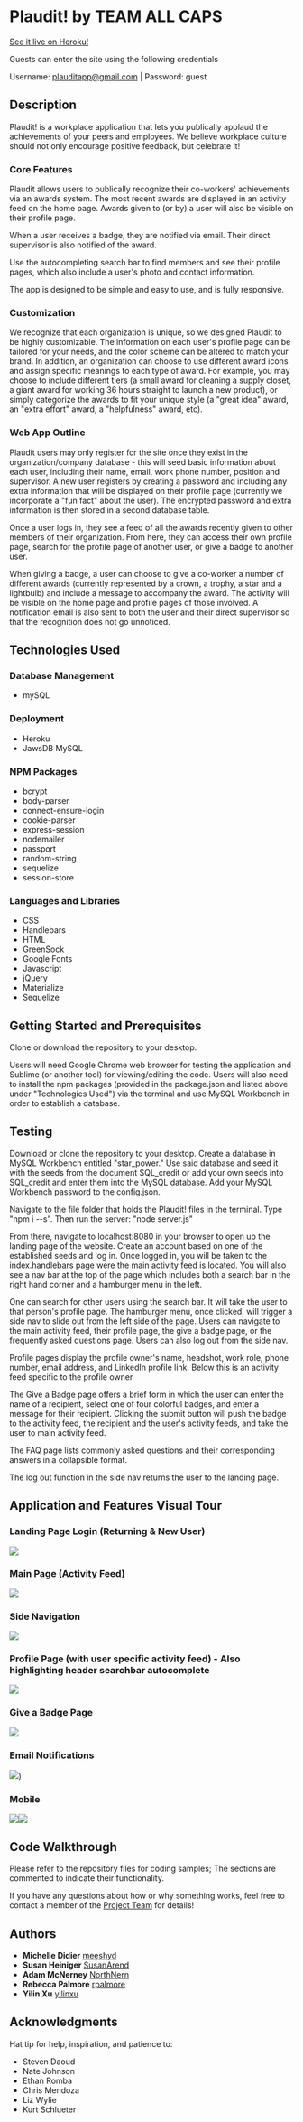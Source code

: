# Plaudit! by TEAM ALL CAPS

[See it live on Heroku!](https://plauditapp.herokuapp.com)

Guests can enter the site using the following credentials

Username: plauditapp@gmail.com | Password: guest

## Description

Plaudit! is a workplace application that lets you publically applaud the achievements of your peers and employees. We believe workplace culture should not only encourage positive feedback, but celebrate it!

### Core Features

Plaudit allows users to publically recognize their co-workers' achievements via an awards system. The most recent awards are displayed in an activity feed on the home page. Awards given to (or by) a user will also be visible on their profile page. 

When a user receives a badge, they are notified via email. Their direct supervisor is also notified of the award.

Use the autocompleting search bar to find members and see their profile pages, which also include a user's photo and contact information. 

The app is designed to be simple and easy to use, and is fully responsive.

### Customization

We recognize that each organization is unique, so we designed Plaudit to be highly customizable. The information on each user's profile page can be tailored for your needs, and the color scheme can be altered to match your brand. In addition, an organization can choose to use different award icons and assign specific meanings to each type of award. For example, you may choose to include different tiers (a small award for cleaning a supply closet, a giant award for working 36 hours straight to launch a new product), or simply categorize the awards to fit your unique style (a "great idea" award, an "extra effort" award, a "helpfulness" award, etc).  

### Web App Outline

Plaudit users may only register for the site once they exist in the organization/company database - this will seed basic information about each user, including their name, email, work phone number, position and supervisor. A new user registers by creating a password and including any extra information that will be displayed on their profile page (currently we incorporate a "fun fact" about the user). The encrypted password and extra information is then stored in a second database table.

Once a user logs in, they see a feed of all the awards recently given to other members of their organization. From here, they can access their own profile page, search for the profile page of another user, or give a badge to another user.

When giving a badge, a user can choose to give a co-worker a number of different awards (currently represented by a crown, a trophy, a star and a lightbulb) and include a message to accompany the award. The activity will be visible on the home page and profile pages of those involved. A notification email is also sent to both the user and their direct supervisor so that the recognition does not go unnoticed. 

## Technologies Used

### Database Management
* mySQL

### Deployment
* Heroku
* JawsDB MySQL

### NPM Packages
* bcrypt
* body-parser
* connect-ensure-login
* cookie-parser
* express-session
* nodemailer
* passport
* random-string
* sequelize
* session-store

### Languages and Libraries
* CSS
* Handlebars
* HTML
* GreenSock
* Google Fonts
* Javascript
* jQuery
* Materialize
* Sequelize

## Getting Started and Prerequisites

Clone or download the repository to your desktop.

Users will need Google Chrome web browser for testing the application and Sublime (or another tool) for viewing/editing the code.  Users will also need to install the npm packages (provided in the package.json and listed above under "Technologies Used") via the terminal and use MySQL Workbench in order to establish a database.

## Testing

Download or clone the repository to your desktop.  Create a database in MySQL Workbench entitled "star_power."  Use said database and seed it with the seeds from the document SQL_credit or add your own seeds into SQL_credit and enter them into the MySQL database.  Add your MySQL Workbench password to the config.json.

Navigate to the file folder that holds the Plaudit! files in the terminal.  Type "npm i --s".  Then run the server: "node server.js" 

From there, navigate to localhost:8080 in your browser to open up the landing page of the website. Create an account based on one of the established seeds and log in.  Once logged in, you will be taken to the index.handlebars page were the main activity feed is located.  You will also see a nav bar at the top of the page which includes both a search bar in the right hand corner and a hamburger menu in the left. 

One can search for other users using the search bar.  It will take the user to that person's profile page.  The hamburger menu, once clicked, will trigger a side nav to slide out from the left side of the page.  Users can navigate to the main activity feed, their profile page, the give a badge page, or the frequently asked questions page.  Users can also log out from the side nav.

Profile pages display the profile owner's name, headshot, work role, phone number, email address, and LinkedIn profile link.  Below this is an activity feed specific to the profile owner

The Give a Badge page offers a brief form in which the user can enter the name of a recipient, select one of four colorful badges, and enter a message for their recipient.  Clicking the submit button will push the badge to the activity feed, the recipient and the user's activity feeds, and take the user to main activity feed.

The FAQ page lists commonly asked questions and their corresponding answers in a collapsible format.

The log out function in the side nav returns the user to the landing page.


## Application and Features Visual Tour

### Landing Page Login (Returning & New User)
![](http://i.imgur.com/AzRdz81.png)  

### Main Page (Activity Feed)
![](http://i.imgur.com/L4c2ypI.png)

### Side Navigation
![](http://i.imgur.com/6a6Ob6M.png)

### Profile Page (with user specific activity feed) - Also highlighting header searchbar autocomplete
![](http://i.imgur.com/OCxPxs7.png) 

### Give a Badge Page 
![](http://i.imgur.com/bgjwy1q.png) 

### Email Notifications
![](http://i.imgur.com/Ar1ZS6b.png)) 

### Mobile
![](http://i.imgur.com/FXdy6iv.png)![](http://i.imgur.com/YGVDg1p.png)

## Code Walkthrough
Please refer to the repository files for coding samples; The sections are commented to indicate their functionality.

If you have any questions about how or why something works, feel free to contact a member of the [Project Team](https://github.com/SusanArend/TeamAllCaps) for details!

## Authors
* **Michelle Didier** [meeshyd](https://github.com/meeshyd)
* **Susan Heiniger** [SusanArend](https://github.com/SusanArend)
* **Adam McNerney** [NorthNern](https://github.com/NorthNern)
* **Rebecca Palmore** [rpalmore](https://github.com/rpalmore)
* **Yilin Xu** [yilinxu](https://github.com/yilinxu)

## Acknowledgments
Hat tip for help, inspiration, and patience to:

* Steven Daoud
* Nate Johnson
* Ethan Romba
* Chris Mendoza
* Liz Wylie
* Kurt Schlueter